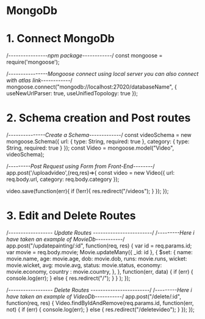 # MongoDb

# 1. Connect MongoDb
   
/*----------------npm package------------*/
const mongoose = require('mongoose');


/*----------------Mongoose connect using local server you can also connect with atlas link------------*/
mongoose.connect("mongodb://localhost:27020/databaseName", {
  useNewUrlParser: true,
  useUnifiedTopology: true
});


# 2. Schema creation and Post routes
  
  /*---------------Create a Schema-------------*/
const videoSchema = new mongoose.Schema({
  url: {
      type: String,
      required: true
  },
  category: {
    type: String,
    required: true
  }
});
const Video = mongoose.model("Video", videoSchema);

/*---------Post Request using Form from Front-End--------*/
app.post('/uploadvideo',(req,res)=>{
  const video = new Video({
    url: req.body.url,
    category: req.body.category
  });
  
  video.save(function(err){
    if (!err){
        res.redirect("/videos");
    }
  });
});
   
# 3. Edit and Delete Routes
   
   /*------------------ Update Routes ------------------------*/
/*---------Here i have taken an example of MovieDb-----------*/
app.post("/updatepainting/:id", function(req, res) {
  var id = req.params.id;
  var movie = req.body.movie;
  Movie.updateMany({
      _id: id
    }, {
      $set: {
        name: movie.name,
        age: movie.age,
        dob: movie.dob,
        runs: movie.runs,
        wicket: movie.wicket,
        avg: movie.avg,
        status: movie.status,
        economy: movie.economy,
        country : movie.country,
      },
    },
    function(err, data) {
      if (err) {
        console.log(err);
      } else {
        res.redirect("/");
      }
    }
  );
});



/*------------------ Delete Routes ------------------------*/
/*---------Here i have taken an example of VideoDb-----------*/
app.post("/delete/:id", function(req, res) {
  Video.findByIdAndRemove(req.params.id, function(err, not) {
    if (err) {
      console.log(err);
    } else {
      res.redirect("/deletevideo");
    }
  });
});
